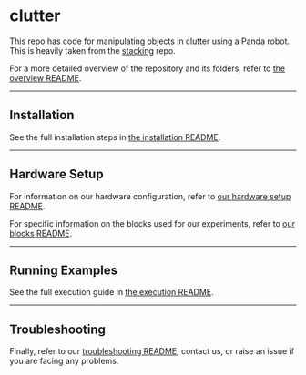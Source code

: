 # clutter

This repo has code for manipulating objects in clutter using a Panda robot. This 
is heavily taken from the [stacking](https://github.com/Learning-and-Intelligent-Systems/stacking) repo.

For a more detailed overview of the repository and its folders, refer to [the overview README](./doc/overview.md).

---

## Installation
See the full installation steps in [the installation README](./doc/installation.md).
  
---

## Hardware Setup
For information on our hardware configuration, refer to [our hardware setup README](./doc/hardware.md).

For specific information on the blocks used for our experiments, refer to [our blocks README](./doc/blocks.md).

---

## Running Examples
See the full execution guide in [the execution README](./doc/execution.md).

---

## Troubleshooting

Finally, refer to our [troubleshooting README](./doc/troubleshooting.md), contact us, or raise an issue if you are facing any problems.
